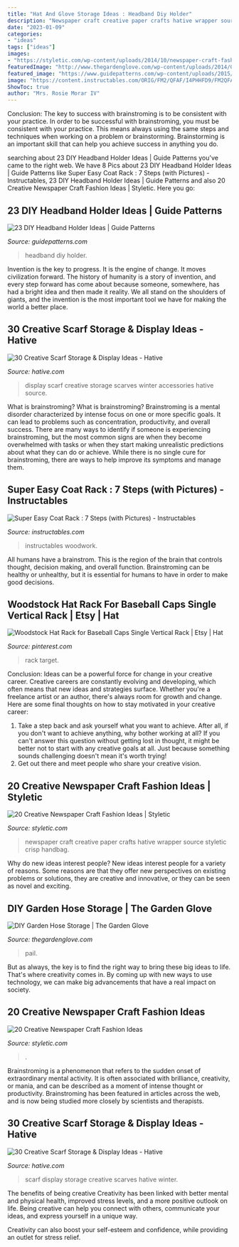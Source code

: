 ```yaml
---
title: "Hat And Glove Storage Ideas : Headband Diy Holder"
description: "Newspaper craft creative paper crafts hative wrapper source styletic crisp handbag"
date: "2023-01-09"
categories:
- "ideas"
tags: ["ideas"]
images:
- "https://styletic.com/wp-content/uploads/2014/10/newspaper-craft-fashion-ideas/14-creative-newspaper-craft-fashion-ideas.jpg"
featuredImage: "http://www.thegardenglove.com/wp-content/uploads/2014/01/817879dbc0fa283277f09f555e968f8e.jpg"
featured_image: "https://www.guidepatterns.com/wp-content/uploads/2015/08/DIY-Headband-Holder.jpg"
image: "https://content.instructables.com/ORIG/FM2/QFAF/I4PHHFD9/FM2QFAFI4PHHFD9.jpg?auto=webp&amp;frame=1&amp;width=2100"
ShowToc: true
author: "Mrs. Rosie Morar IV"
---
```



Conclusion: The key to success with brainstroming is to be consistent with your practice.
In order to be successful with brainstroming, you must be consistent with your practice. This means always using the same steps and techniques when working on a problem or brainstorming. Brainstorming is an important skill that can help you achieve success in anything you do.

	

		
searching about 23 DIY Headband Holder Ideas | Guide Patterns you've came to the right web. We have 8 Pics about 23 DIY Headband Holder Ideas | Guide Patterns like Super Easy Coat Rack : 7 Steps (with Pictures) - Instructables, 23 DIY Headband Holder Ideas | Guide Patterns and also 20 Creative Newspaper Craft Fashion Ideas | Styletic. Here you go:
		
    
## 23 DIY Headband Holder Ideas | Guide Patterns

<img loading=lazy src="https://www.guidepatterns.com/wp-content/uploads/2015/08/DIY-Headband-Holder.jpg" onerror="this.onerror=null;this.src='https://tse4.mm.bing.net/th?id=OIP.kgI7ukEIaFrW6YY50R5cigHaLH&amp;pid=15.1';" alt="23 DIY Headband Holder Ideas | Guide Patterns">

_Source: guidepatterns.com_

>headband diy holder. 

	

Invention is the key to progress. It is the engine of change. It moves civilization forward. The history of humanity is a story of invention, and every step forward has come about because someone, somewhere, has had a bright idea and then made it reality. We all stand on the shoulders of giants, and the invention is the most important tool we have for making the world a better place.

    
## 30 Creative Scarf Storage &amp; Display Ideas - Hative

<img loading=lazy src="https://hative.com/wp-content/uploads/2015/03/scarf-storage-ideas/5-creative-scarf-storage-and-display-ideas.jpg" onerror="this.onerror=null;this.src='https://tse3.mm.bing.net/th?id=OIP.C7vsjFHEckY2RiPxWHCaIwHaOn&amp;pid=15.1';" alt="30 Creative Scarf Storage &amp; Display Ideas - Hative">

_Source: hative.com_

>display scarf creative storage scarves winter accessories hative source. 

	

What is brainstroming?
What is brainstroming? Brainstroming is a mental disorder characterized by intense focus on one or more specific goals. It can lead to problems such as concentration, productivity, and overall success. There are many ways to identify if someone is experiencing brainstroming, but the most common signs are when they become overwhelmed with tasks or when they start making unrealistic predictions about what they can do or achieve. While there is no single cure for brainstroming, there are ways to help improve its symptoms and manage them.

    
## Super Easy Coat Rack : 7 Steps (with Pictures) - Instructables

<img loading=lazy src="https://content.instructables.com/ORIG/FM2/QFAF/I4PHHFD9/FM2QFAFI4PHHFD9.jpg?auto=webp&amp;frame=1&amp;width=2100" onerror="this.onerror=null;this.src='https://tse3.mm.bing.net/th?id=OIP.6o4yBcMrf5q1nhKEWu4qoAHaGL&amp;pid=15.1';" alt="Super Easy Coat Rack : 7 Steps (with Pictures) - Instructables">

_Source: instructables.com_

>instructables woodwork. 

	

All humans have a brainstrom. This is the region of the brain that controls thought, decision making, and overall function. Brainstroming can be healthy or unhealthy, but it is essential for humans to have in order to make good decisions.

    
## Woodstock Hat Rack For Baseball Caps Single Vertical Rack | Etsy | Hat

<img loading=lazy src="https://i.pinimg.com/736x/66/f9/22/66f92241a6a26bc8201c9f120f11f009.jpg" onerror="this.onerror=null;this.src='https://tse1.mm.bing.net/th?id=OIP.1upbE2g7xWTcPfv0lJdslQHaJ3&amp;pid=15.1';" alt="Woodstock Hat Rack for Baseball Caps Single Vertical Rack | Etsy | Hat">

_Source: pinterest.com_

>rack target. 

	

Conclusion: Ideas can be a powerful force for change in your creative career.
Creative careers are constantly evolving and developing, which often means that new ideas and strategies surface. Whether you're a freelance artist or an author, there's always room for growth and change. Here are some final thoughts on how to stay motivated in your creative career:
1) Take a step back and ask yourself what you want to achieve. After all, if you don't want to achieve anything, why bother working at all? If you can't answer this question without getting lost in thought, it might be better not to start with any creative goals at all. Just because something sounds challenging doesn't mean it's worth trying!
2) Get out there and meet people who share your creative vision.

    
## 20 Creative Newspaper Craft Fashion Ideas | Styletic

<img loading=lazy src="https://styletic.com/wp-content/uploads/2014/10/newspaper-craft-fashion-ideas/19-creative-newspaper-craft-fashion-ideas.jpg" onerror="this.onerror=null;this.src='https://tse1.mm.bing.net/th?id=OIP.cZl0NKbrOWcZj5rdYlbSJwHaJ4&amp;pid=15.1';" alt="20 Creative Newspaper Craft Fashion Ideas | Styletic">

_Source: styletic.com_

>newspaper craft creative paper crafts hative wrapper source styletic crisp handbag. 

	

Why do new ideas interest people?
New ideas interest people for a variety of reasons. Some reasons are that they offer new perspectives on existing problems or solutions, they are creative and innovative, or they can be seen as novel and exciting.

    
## DIY Garden Hose Storage | The Garden Glove

<img loading=lazy src="http://www.thegardenglove.com/wp-content/uploads/2014/01/817879dbc0fa283277f09f555e968f8e.jpg" onerror="this.onerror=null;this.src='https://tse2.mm.bing.net/th?id=OIP.ZTiPnZg-pEjKIzQxyqlPngHaJ4&amp;pid=15.1';" alt="DIY Garden Hose Storage | The Garden Glove">

_Source: thegardenglove.com_

>pail. 

	

But as always, the key is to find the right way to bring these big ideas to life. That's where creativity comes in. By coming up with new ways to use technology, we can make big advancements that have a real impact on society.

    
## 20 Creative Newspaper Craft Fashion Ideas

<img loading=lazy src="https://styletic.com/wp-content/uploads/2014/10/newspaper-craft-fashion-ideas/14-creative-newspaper-craft-fashion-ideas.jpg" onerror="this.onerror=null;this.src='https://tse2.mm.bing.net/th?id=OIP.LGUML7UIRXT0iilHjTsgxQHaLH&amp;pid=15.1';" alt="20 Creative Newspaper Craft Fashion Ideas">

_Source: styletic.com_

>. 

	

Brainstroming is a phenomenon that refers to the sudden onset of extraordinary mental activity. It is often associated with brilliance, creativity, or mania, and can be described as a moment of intense thought or productivity. Brainstroming has been featured in articles across the web, and is now being studied more closely by scientists and therapists.

    
## 30 Creative Scarf Storage &amp; Display Ideas - Hative

<img loading=lazy src="https://hative.com/wp-content/uploads/2015/03/scarf-storage-ideas/6-creative-scarf-storage-and-display-ideas.jpg" onerror="this.onerror=null;this.src='https://tse3.mm.bing.net/th?id=OIP.JchAu4DdsQfW-yKbH92FFAHaJp&amp;pid=15.1';" alt="30 Creative Scarf Storage &amp; Display Ideas - Hative">

_Source: hative.com_

>scarf display storage creative scarves hative winter. 

	

The benefits of being creative
Creativity has been linked with better mental and physical health, improved stress levels, and a more positive outlook on life.
Being creative can help you connect with others, communicate your ideas, and express yourself in a unique way.

Creativity can also boost your self-esteem and confidence, while providing an outlet for stress relief.

